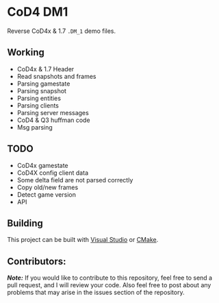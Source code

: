 # CoD4 DM1
Reverse CoD4x & 1.7 ``.DM_1`` demo files.

## Working
* CoD4x & 1.7 Header
* Read snapshots and frames
* Parsing gamestate
* Parsing snapshot
* Parsing entities
* Parsing clients
* Parsing server messages
* CoD4 & Q3 huffman code
* Msg parsing

## TODO
* CoD4x gamestate
* CoD4X config client data
* Some delta field are not parsed correctly
* Copy old/new frames
* Detect game version
* API

## Building
This project can be built with [Visual Studio](https://visualstudio.microsoft.com/) or [CMake](https://cmake.org/).

## Contributors:
***Note:*** If you would like to contribute to this repository, feel free to send a pull request, and I will review your code. Also feel free to post about any problems that may arise in the issues section of the repository.

